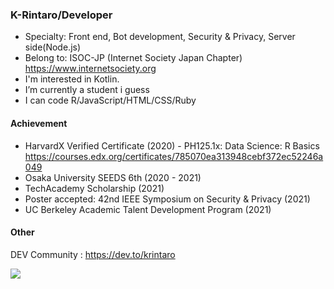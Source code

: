 ### K-Rintaro/Developer 

- Specialty: Front end, Bot development, Security & Privacy, Server side(Node.js)
- Belong to: ISOC-JP (Internet Society Japan Chapter) https://www.internetsociety.org
- I'm interested in Kotlin.
- I’m currently a student i guess
- I can code R/JavaScript/HTML/CSS/Ruby

#### Achievement 
- HarvardX Verified Certificate (2020) - PH125.1x: Data Science: R Basics https://courses.edx.org/certificates/785070ea313948cebf372ec52246a049
- Osaka University SEEDS 6th (2020 - 2021)
- TechAcademy Scholarship (2021)
- Poster accepted: 42nd IEEE Symposium on Security & Privacy (2021)
- UC Berkeley Academic Talent Development Program (2021)

#### Other 
DEV Community : https://dev.to/krintaro

<img src="https://github-readme-stats.vercel.app/api/top-langs/?username=K-Rintaro&layout=compact">

